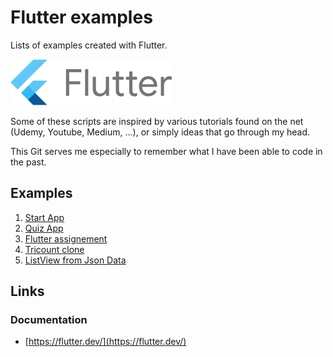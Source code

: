 

# Flutter examples


Lists of examples created with Flutter.


![](images/flutter_logo.svg)

Some of these scripts are inspired by various tutorials found on the net (Udemy, Youtube, Medium, ...), or simply ideas that go through my head.


This Git serves me especially to remember what I have been able to code in the past.

## Examples

1. [Start App](apps/000_start_app)
2. [Quiz App](apps/001_quiz_app)
3. [Flutter assignement](apps/002_flutter_assignment)
4. [Tricount clone](apps/003_tricount)
5. [ListView from Json Data](apps/004_list_from_json)

## Links

### Documentation 

* [https://flutter.dev/](https://flutter.dev/)
